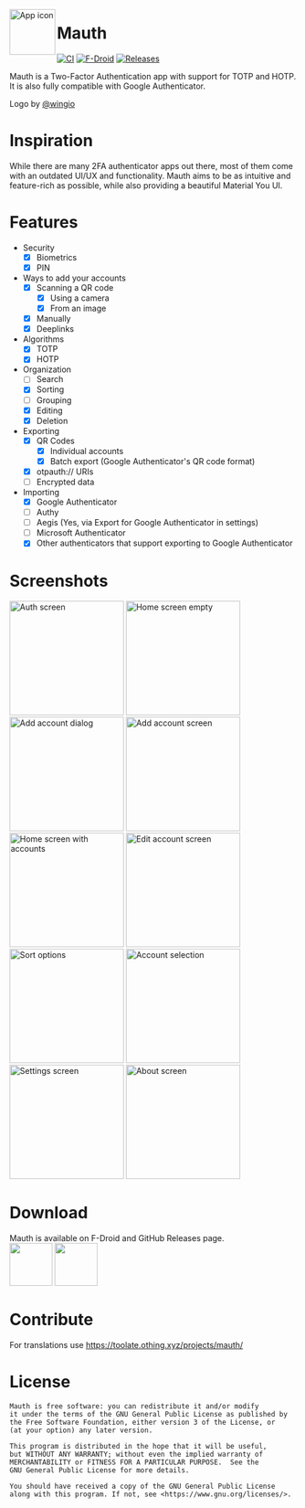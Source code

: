 <img align="left" width="80" height="80" src="github/mauth.png"
alt="App icon">

# Mauth

[![CI](https://img.shields.io/github/actions/workflow/status/X1nto/Mauth/build.yml?branch=master&color=blue&style=for-the-badge)](https://github.com/X1nto/Mauth/actions?query=branch%3Amaster)
[![F-Droid](https://img.shields.io/f-droid/v/com.xinto.mauth.svg?logo=F-Droid&color=green&style=for-the-badge)](https://f-droid.org/en/packages/com.xinto.mauth)
[![Releases](https://img.shields.io/github/release/X1nto/Mauth.svg?logo=github&color=171515&style=for-the-badge)](https://github.com/X1nto/Mauth/releases)

Mauth is a Two-Factor Authentication app with support for TOTP and HOTP. It is also fully compatible with Google Authenticator.

Logo by [@wingio](https://github.com/wingio)

# Inspiration
While there are many 2FA authenticator apps out there, most of them come with an outdated UI/UX and functionality. Mauth aims to be as intuitive and feature-rich as possible, while also providing a beautiful Material You UI.

# Features
- Security
  - [x] Biometrics
  - [x] PIN
- Ways to add your accounts
  - [x] Scanning a QR code
    - [x] Using a camera
    - [x] From an image
  - [x] Manually
  - [x] Deeplinks
- Algorithms
  - [x] TOTP
  - [x] HOTP
- Organization
  - [ ] Search
  - [x] Sorting
  - [ ] Grouping
  - [x] Editing
  - [x] Deletion
- Exporting
  - [x] QR Codes
    - [x] Individual accounts
    - [x] Batch export (Google Authenticator's QR code format)
  - [x] otpauth:// URIs
  - [ ] Encrypted data
- Importing
  - [x] Google Authenticator
  - [ ] Authy
  - [ ] Aegis (Yes, via Export for Google Authenticator in settings)
  - [ ] Microsoft Authenticator
  - [x] Other authenticators that support exporting to Google Authenticator

# Screenshots
<img width=200 alt="Auth screen" 
src="fastlane/metadata/android/en-US/images/phoneScreenshots/1.png?raw=true">
<img width=200 alt="Home screen empty" 
src="fastlane/metadata/android/en-US/images/phoneScreenshots/2.png?raw=true">
<img width=200 alt="Add account dialog" 
src="fastlane/metadata/android/en-US/images/phoneScreenshots/3.png?raw=true">
<img width=200 alt="Add account screen" 
src="fastlane/metadata/android/en-US/images/phoneScreenshots/4.png?raw=true">
<img width=200 alt="Home screen with accounts" 
src="fastlane/metadata/android/en-US/images/phoneScreenshots/5.png?raw=true">
<img width=200 alt="Edit account screen" 
src="fastlane/metadata/android/en-US/images/phoneScreenshots/6.png?raw=true">
<img width=200 alt="Sort options" 
src="fastlane/metadata/android/en-US/images/phoneScreenshots/7.png?raw=true">
<img width=200 alt="Account selection"
src="fastlane/metadata/android/en-US/images/phoneScreenshots/8.png?raw=true">
<img width=200 alt="Settings screen"
src="fastlane/metadata/android/en-US/images/phoneScreenshots/9.png?raw=true">
<img width=200 alt="About screen"
src="fastlane/metadata/android/en-US/images/phoneScreenshots/10.png?raw=true">

# Download
Mauth is available on F-Droid and GitHub Releases page.  
[<img src="https://fdroid.gitlab.io/artwork/badge/get-it-on.png" height="75">](https://f-droid.org/en/packages/com.xinto.mauth)
[<img src="github/get_it_on_github.png" height="75">](https://github.com/X1nto/Mauth/releases)

# Contribute

For translations use https://toolate.othing.xyz/projects/mauth/

# License
```
Mauth is free software: you can redistribute it and/or modify
it under the terms of the GNU General Public License as published by
the Free Software Foundation, either version 3 of the License, or
(at your option) any later version.

This program is distributed in the hope that it will be useful,
but WITHOUT ANY WARRANTY; without even the implied warranty of
MERCHANTABILITY or FITNESS FOR A PARTICULAR PURPOSE.  See the
GNU General Public License for more details.

You should have received a copy of the GNU General Public License
along with this program. If not, see <https://www.gnu.org/licenses/>.
```
